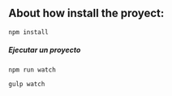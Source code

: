 ## About how install the proyect:

```
npm install
```

##### Ejecutar un proyecto

```
npm run watch
```

```
gulp watch
```
